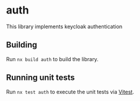 # auth

This library implements keycloak authentication

## Building

Run `nx build auth` to build the library.

## Running unit tests

Run `nx test auth` to execute the unit tests via [Vitest](https://vitest.dev/).
